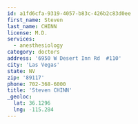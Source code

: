 ```yaml
---
id: a1fd6cfa-9319-4057-b83c-426b2c83d0ee
first_name: Steven
last_name: CHINN
license: M.D.
services:
  - anesthesiology
category: doctors
address: '6950 W Desert Inn Rd  #110'
city: 'Las Vegas'
state: NV
zip: '89117'
phone: 702-368-6000
title: 'Steven CHINN'
_geoloc:
  lat: 36.1296
  lng: -115.284
---
```

